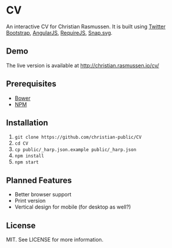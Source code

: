 # CV

An interactive CV for Christian Rasmussen. It is built using [Twitter Bootstrap](http://getbootstrap.com/), [AngularJS](http://angularjs.org/), [RequireJS](http://requirejs.org/), [Snap.svg](http://snapsvg.io/).


## Demo

The live version is available at http://christian.rasmussen.io/cv/


## Prerequisites

- [Bower](http://bower.io)
- [NPM](https://www.npmjs.com)


## Installation

1. `git clone https://github.com/christian-public/CV`
2. `cd CV`
3. `cp public/_harp.json.example public/_harp.json`
3. `npm install`
4. `npm start`


## Planned Features

- Better browser support
- Print version
- Vertical design for mobile (for desktop as well?)


## License

MIT. See LICENSE for more information.
